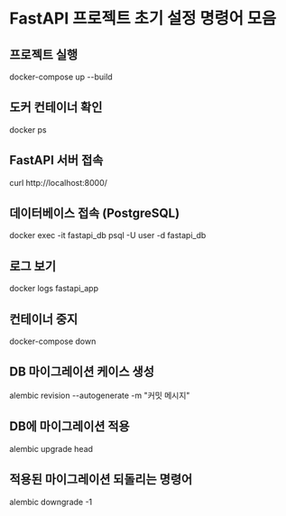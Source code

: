 # FastAPI 프로젝트 초기 설정 명령어 모음

## 프로젝트 실행

docker-compose up --build

## 도커 컨테이너 확인

docker ps

## FastAPI 서버 접속

curl http://localhost:8000/

## 데이터베이스 접속 (PostgreSQL)

docker exec -it fastapi_db psql -U user -d fastapi_db

## 로그 보기

docker logs fastapi_app

## 컨테이너 중지

docker-compose down

## DB 마이그레이션 케이스 생성

alembic revision --autogenerate -m "커밋 메시지"

## DB에 마이그레이션 적용

alembic upgrade head

## 적용된 마이그레이션 되돌리는 명령어

alembic downgrade -1
